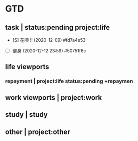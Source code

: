 # GTD

## task | status:pending project:life
* [S] 花呗 !! (2020-12-09)  #fd7a4e53
* [ ] 健身 (2020-12-12 23:59)  #50751f6c

## life viewports
### repayment | project:life status:pending +repaymen

## work viewports | project:work


## study | study


## other | project:other

